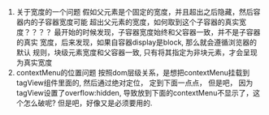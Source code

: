 1. 关于宽度的一个问题
假如父元素是个固定的宽度，并且超出之后隐藏，然后容器内的子容器宽度可能
超出父元素的宽度，如何取到这个子容器的真实宽度？？？？
    最开始的时候发现，子容器宽度始终和父容器一致，并不是子容器的真实
    宽度，后来发现，如果自容器display是block, 那么就会遵循浏览器的默认
    规则，块级元素宽度和父容器一致, 只有将其指定为非块元素，才会呈现为真实宽度
2. contextMenu的位置问题
 按照dom层级关系，是想把contextMenu挂载到tagView组件里面的, 然后通过绝对定位， 定到下面一点点， 但是吧， 因为tagView设置了overflow:hidden,
 导致放到下面的contextMenu不显示了，这个怎么破呢? 但是吧，好像又是必须要用的.